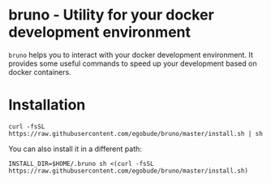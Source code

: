 bruno - Utility for your docker development environment
=================== 

```bruno``` helps you to interact with your docker development environment. It provides some useful commands to speed up your development based on docker containers. 

# Installation

```curl -fsSL https://raw.githubusercontent.com/egobude/bruno/master/install.sh | sh```

You can also install it in a different path:

```INSTALL_DIR=$HOME/.bruno sh <(curl -fsSL https://raw.githubusercontent.com/egobude/bruno/master/install.sh)```